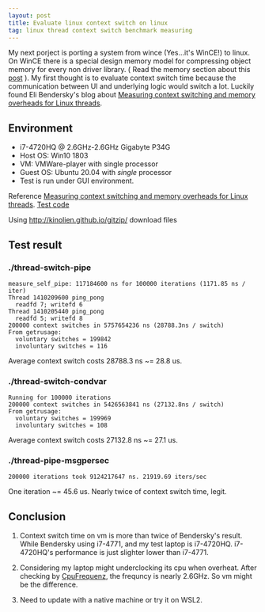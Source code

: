 ```yaml
---
layout: post
title: Evaluate linux context switch on linux
tag: linux thread context switch benchmark measuring 
---
```


My next porject is porting a system from wince (Yes...it's WinCE!) to linux.
On WinCE there is a special design memory model for compressing object memory for every non driver library. ( Read the memory section about this [post](https://docs.microsoft.com/en-us/archive/msdn-magazine/2000/november/windows-ce-3-0-enhanced-real-time-features-provide-sophisticated-thread-handling) ).
My first thought is to evaluate context switch time because the communication between UI and underlying logic would switch a lot.
Luckily found Eli Bendersky's blog about [Measuring context switching and memory overheads for Linux threads](https://eli.thegreenplace.net/2018/measuring-context-switching-and-memory-overheads-for-linux-threads/).


## Environment
* i7-4720HQ @ 2.6GHz-2.6GHz Gigabyte P34G
* Host OS: Win10 1803
* VM: VMWare-player with single processor
* Guest OS: Ubuntu 20.04 with *single* processor
* Test is run under GUI environment.

Reference [Measuring context switching and memory overheads for Linux threads](https://eli.thegreenplace.net/2018/measuring-context-switching-and-memory-overheads-for-linux-threads/).
[Test code](https://github.com/eliben/code-for-blog/tree/master/2018/threadoverhead)

Using http://kinolien.github.io/gitzip/ download files

## Test result

### ./thread-switch-pipe
```
measure_self_pipe: 117184600 ns for 100000 iterations (1171.85 ns / iter)
Thread 1410209600 ping_pong
  readfd 7; writefd 6
Thread 1410205440 ping_pong
  readfd 5; writefd 8
200000 context switches in 5757654236 ns (28788.3ns / switch)
From getrusage:
  voluntary switches = 199842
  involuntary switches = 116
```
Average context switch costs 28788.3 ns ~= 28.8 us.

### ./thread-switch-condvar
```
Running for 100000 iterations
200000 context switches in 5426563841 ns (27132.8ns / switch)
From getrusage:
  voluntary switches = 199969
  involuntary switches = 108
```
Average context switch costs 27132.8 ns ~= 27.1 us.


### ./thread-pipe-msgpersec
```
200000 iterations took 9124217647 ns. 21919.69 iters/sec
```
One iteration ~= 45.6 us. Nearly twice of context switch time, legit.

## Conclusion

  1. Context switch time on vm is more than twice of Bendersky's result.
While Bendersky using i7-4771, and my test laptop is i7-4720HQ. i7-4720HQ's performance is just slighter lower than i7-4771.

  2. Considering my laptop might underclocking its cpu when overheat. 
After checking by [CpuFrequenz](http://www.softwareok.com/?Download=CpuFrequenz), the frequncy is nearly 2.6GHz.
So vm might be the difference. 

  3. Need to update with a native machine or try it on WSL2.